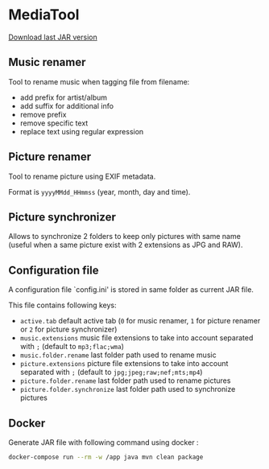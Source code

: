 # MediaTool

[Download last JAR version](https://github.com/jenasnic/media-tool/raw/refs/heads/master/download/mediaTool.jar)

## Music renamer

Tool to rename music when tagging file from filename:

* add prefix for artist/album
* add suffix for additional info
* remove prefix
* remove specific text
* replace text using regular expression

## Picture renamer

Tool to rename picture using EXIF metadata.

Format is `yyyyMMdd_HHmmss` (year, month, day and time).

## Picture synchronizer

Allows to synchronize 2 folders to keep only pictures with same name (useful when a same picture exist with 2 extensions as JPG and RAW).

## Configuration file

A configuration file `config.ini' is stored in same folder as current JAR file.

This file contains following keys:

* `active.tab` default active tab (`0` for music renamer, `1` for picture renamer or `2` for picture synchronizer)
* `music.extensions` music file extensions to take into account separated with `;` (default to `mp3;flac;wma`)
* `music.folder.rename` last folder path used to rename music
* `picture.extensions` picture file extensions to take into account separated with `;` (default to `jpg;jpeg;raw;nef;mts;mp4`)
* `picture.folder.rename` last folder path used to rename pictures
* `picture.folder.synchronize` last folder path used to synchronize pictures

## Docker

Generate JAR file with following command using docker :

```bash
docker-compose run --rm -w /app java mvn clean package
```
